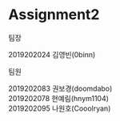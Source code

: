 Assignment2
===================================
팀장  
  
2019202024 김영빈(0binn)  
  
팀원  
  
2019202083 권보경(doomdabo)  
2019202078 현예림(hnym1104)  
2019202095 나원호(Cooolryan)
